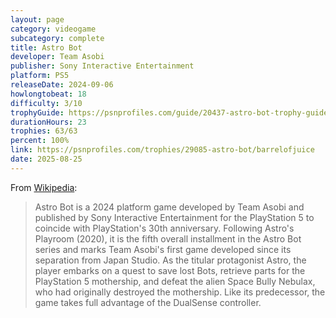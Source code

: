 ```yaml
---
layout: page
category: videogame
subcategory: complete
title: Astro Bot
developer: Team Asobi
publisher: Sony Interactive Entertainment
platform: PS5
releaseDate: 2024-09-06
howlongtobeat: 18
difficulty: 3/10
trophyGuide: https://psnprofiles.com/guide/20437-astro-bot-trophy-guide
durationHours: 23
trophies: 63/63
percent: 100%
link: https://psnprofiles.com/trophies/29085-astro-bot/barrelofjuice
date: 2025-08-25
---
```


From [Wikipedia](https://en.wikipedia.org/wiki/Astro_Bot):

> Astro Bot is a 2024 platform game developed by Team Asobi and published by Sony Interactive Entertainment for the PlayStation 5 to coincide with PlayStation's 30th anniversary. Following Astro's Playroom (2020), it is the fifth overall installment in the Astro Bot series and marks Team Asobi's first game developed since its separation from Japan Studio. As the titular protagonist Astro, the player embarks on a quest to save lost Bots, retrieve parts for the PlayStation 5 mothership, and defeat the alien Space Bully Nebulax, who had originally destroyed the mothership. Like its predecessor, the game takes full advantage of the DualSense controller.

